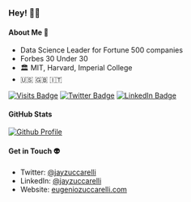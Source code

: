 ### Hey! 🧑‍🚀

#### About Me 🚀

- Data Science Leader for Fortune 500 companies
- Forbes 30 Under 30
- 🏛️ MIT, Harvard, Imperial College
- 🇺🇸 🇬🇧 🇮🇹 

[![Visits Badge](https://visitor-badge.glitch.me/badge?page_id=jayzuccarelli.visitor-badge&left_text=Views)](Views)
[![Twitter Badge](https://img.shields.io/badge/Twitter-Profile-informational?style=flat&logo=twitter&logoColor=white&color=1CA2F1)](https://twitter.com/jayzuccarelli)
[![LinkedIn Badge](https://img.shields.io/badge/LinkedIn-Profile-informational?style=flat&logo=linkedin&logoColor=white&color=0D76A8)](https://www.linkedin.com/in/jayzuccarelli/)

#### GitHub Stats
[![Github Profile](https://github-readme-stats.vercel.app/api?username=jayzuccarelli&&hide=stars&show_icons=true&hide_title=true&hide_border=true)](https://github.com/jayzuccarelli)

#### Get in Touch 👽
- Twitter: [@jayzuccarelli](https://twitter.com/jayzuccarelli)
- LinkedIn: [@jayzuccarelli](https://www.linkedin.com/in/jayzuccarelli/)
- Website: [eugeniozuccarelli.com](https://eugeniozuccarelli.com)
